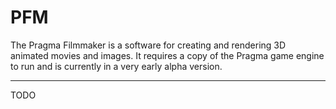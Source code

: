 # PFM

The Pragma Filmmaker is a software for creating and rendering 3D animated movies and images. It requires a copy of the Pragma game engine to run and is currently in a very early alpha version.

------

TODO